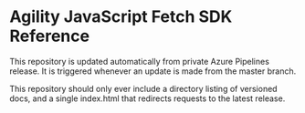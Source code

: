 # Agility JavaScript Fetch SDK Reference

This repository is updated automatically from private Azure Pipelines release. It is triggered whenever an update is made from the master branch. 

This repository should only ever include a directory listing of versioned docs, and a single index.html that redirects requests to the latest release.

